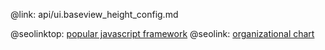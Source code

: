 @link: api/ui.baseview_height_config.md

@seolinktop: [popular javascript framework](https://webix.com)
@seolink: [organizational chart](https://webix.com/widget/organogram/)